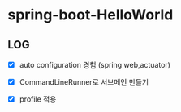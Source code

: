 # spring-boot-HelloWorld

## LOG
- [X] auto configuration 경험 (spring web,actuator)
- [X] CommandLineRunner로 서브메인 만들기
- [X] profile 적용

